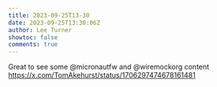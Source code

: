```yaml
---
title: 2023-09-25T13-30
date: 2023-09-25T13:30:06Z
author: Lee Turner
showtoc: false
comments: true
---
```


Great to see some @micronautfw and @wiremockorg content https://x.com/TomAkehurst/status/1706297474678161481

